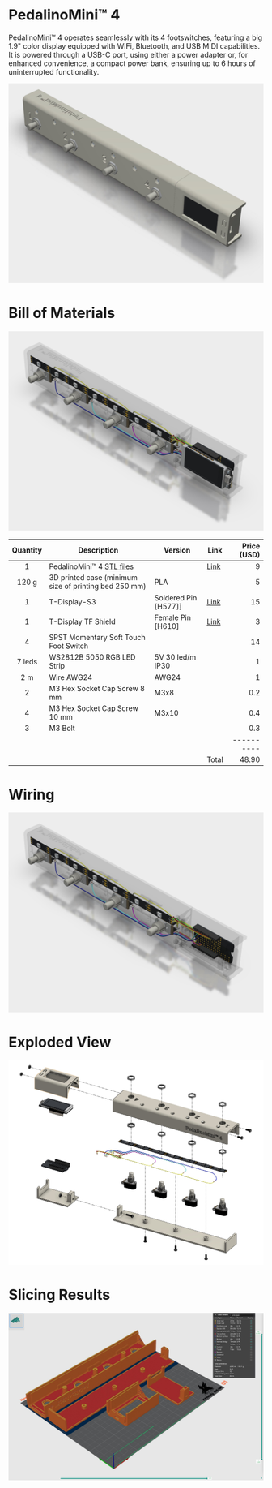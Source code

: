 # PedalinoMini™ 4

PedalinoMini™ 4 operates seamlessly with its 4 footswitches, featuring a big 1.9" color display equipped with WiFi, Bluetooth, and USB MIDI capabilities. It is powered through a USB-C port, using either a power adapter or, for enhanced convenience, a compact power bank, ensuring up to 6 hours of uninterrupted functionality.

![](./images/PedalinoMini%204.jpg)

# Bill of Materials

![](./images/PedalinoMini%204%20Naked.jpg)

Quantity|Description|Version|Link|Price (USD)
:------:|-----------|-------|----|-----:
1|PedalinoMini™ 4 [STL files](https://github.com/pedalino-sponsors/PedalinoMini-4)||[Link](https://github.com/sponsors/alf45tar/sponsorships?sponsor=alf45tar&tier_id=378691&preview=false)|9
120 g|3D printed case (minimum size of printing bed 250 mm)|PLA||5
1|T-Display-S3|Soldered Pin [H577]]|[Link](https://www.lilygo.cc/products/t-display-s3?variant=42351558590645)|15
1|T-Display TF Shield|Female Pin [H610]|[Link](https://www.lilygo.cc/products/t-display-tf-shied?variant=42729797025973)|3
4|SPST Momentary Soft Touch Foot Switch|||14
7 leds|WS2812B 5050 RGB LED Strip|5V 30 led/m IP30||1
2 m|Wire AWG24|AWG24||1
2|M3 Hex Socket Cap Screw 8 mm|M3x8||0.2
4|M3 Hex Socket Cap Screw 10 mm|M3x10||0.4
3|M3 Bolt|||0.3
|||||----------
||||Total|48.90

# Wiring

![](./images/PedalinoMini%204%20Wiring.jpg)

# Exploded View

![](./images/PedalinoMini%204%20Exploded%20View.jpg)

# Slicing Results

![](./images/PedalinoMini%204%20Slicing%20Results.jpg)
